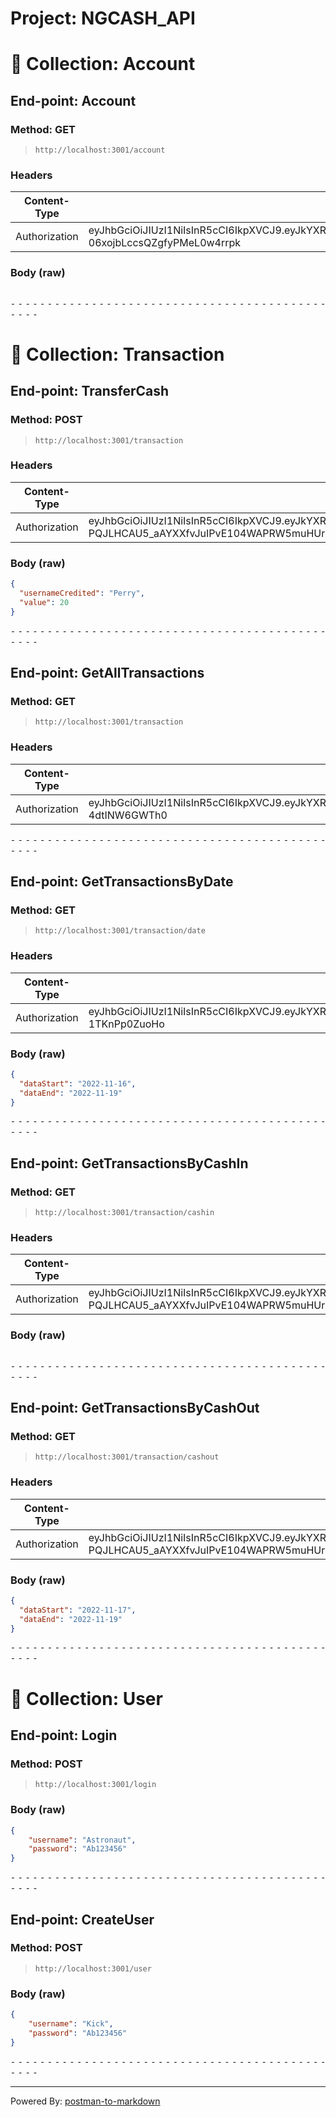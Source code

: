 # Project: NGCASH_API
# 📁 Collection: Account 


## End-point: Account
### Method: GET
>```
>http://localhost:3001/account
>```
### Headers

|Content-Type|Value|
|---|---|
|Authorization|eyJhbGciOiJIUzI1NiIsInR5cCI6IkpXVCJ9.eyJkYXRhIjp7ImlkIjoxLCJ1c2VybmFtZSI6IktpY2siLCJhY2NvdW50Ijp7ImlkIjoxLCJiYWxhbmNlIjoxMDB9fSwiaWF0IjoxNjY4NjMwMjQ5LCJleHAiOjE2Njg3MTY2NDl9.Ilxl46E6Xbol0bTF-06xojbLccsQZgfyPMeL0w4rrpk|


### Body (**raw**)

```json

```


⁃ ⁃ ⁃ ⁃ ⁃ ⁃ ⁃ ⁃ ⁃ ⁃ ⁃ ⁃ ⁃ ⁃ ⁃ ⁃ ⁃ ⁃ ⁃ ⁃ ⁃ ⁃ ⁃ ⁃ ⁃ ⁃ ⁃ ⁃ ⁃ ⁃ ⁃ ⁃ ⁃ ⁃ ⁃ ⁃ ⁃ ⁃ ⁃ ⁃ ⁃ ⁃ ⁃ ⁃ ⁃ ⁃ ⁃
# 📁 Collection: Transaction 


## End-point: TransferCash
### Method: POST
>```
>http://localhost:3001/transaction
>```
### Headers

|Content-Type|Value|
|---|---|
|Authorization|eyJhbGciOiJIUzI1NiIsInR5cCI6IkpXVCJ9.eyJkYXRhIjp7ImlkIjo0LCJ1c2VybmFtZSI6IkFzdHJvbmF1dCIsImFjY291bnQiOnsiaWQiOjQsImJhbGFuY2UiOjEwNn19LCJpYXQiOjE2Njg5ODY1ODksImV4cCI6MTY2OTA3Mjk4OX0.cI-PQJLHCAU5_aAYXXfvJuIPvE104WAPRW5muHUrCuA|


### Body (**raw**)

```json
{
  "usernameCredited": "Perry",
  "value": 20
}
```


⁃ ⁃ ⁃ ⁃ ⁃ ⁃ ⁃ ⁃ ⁃ ⁃ ⁃ ⁃ ⁃ ⁃ ⁃ ⁃ ⁃ ⁃ ⁃ ⁃ ⁃ ⁃ ⁃ ⁃ ⁃ ⁃ ⁃ ⁃ ⁃ ⁃ ⁃ ⁃ ⁃ ⁃ ⁃ ⁃ ⁃ ⁃ ⁃ ⁃ ⁃ ⁃ ⁃ ⁃ ⁃ ⁃ ⁃

## End-point: GetAllTransactions
### Method: GET
>```
>http://localhost:3001/transaction
>```
### Headers

|Content-Type|Value|
|---|---|
|Authorization|eyJhbGciOiJIUzI1NiIsInR5cCI6IkpXVCJ9.eyJkYXRhIjp7ImlkIjoxLCJ1c2VybmFtZSI6IlBlcnJ5IiwiYWNjb3VudCI6eyJpZCI6MSwiYmFsYW5jZSI6MTAwfX0sImlhdCI6MTY2ODk0NzIyOCwiZXhwIjoxNjY5MDMzNjI4fQ.TNhQvBE6lbsZmreNLImoS_P1y_Erfj-4dtINW6GWTh0|



⁃ ⁃ ⁃ ⁃ ⁃ ⁃ ⁃ ⁃ ⁃ ⁃ ⁃ ⁃ ⁃ ⁃ ⁃ ⁃ ⁃ ⁃ ⁃ ⁃ ⁃ ⁃ ⁃ ⁃ ⁃ ⁃ ⁃ ⁃ ⁃ ⁃ ⁃ ⁃ ⁃ ⁃ ⁃ ⁃ ⁃ ⁃ ⁃ ⁃ ⁃ ⁃ ⁃ ⁃ ⁃ ⁃ ⁃

## End-point: GetTransactionsByDate
### Method: GET
>```
>http://localhost:3001/transaction/date
>```
### Headers

|Content-Type|Value|
|---|---|
|Authorization|eyJhbGciOiJIUzI1NiIsInR5cCI6IkpXVCJ9.eyJkYXRhIjp7ImlkIjoyLCJ1c2VybmFtZSI6IktpY2siLCJhY2NvdW50Ijp7ImlkIjoyLCJiYWxhbmNlIjoxMDB9fSwiaWF0IjoxNjY4NzEwMzQxLCJleHAiOjE2Njg3OTY3NDF9.Di5yva6_tgeHh_HAoU3jzTBb6iXKEl-1TKnPp0ZuoHo|


### Body (**raw**)

```json
{
  "dataStart": "2022-11-16",
  "dataEnd": "2022-11-19"
}
```


⁃ ⁃ ⁃ ⁃ ⁃ ⁃ ⁃ ⁃ ⁃ ⁃ ⁃ ⁃ ⁃ ⁃ ⁃ ⁃ ⁃ ⁃ ⁃ ⁃ ⁃ ⁃ ⁃ ⁃ ⁃ ⁃ ⁃ ⁃ ⁃ ⁃ ⁃ ⁃ ⁃ ⁃ ⁃ ⁃ ⁃ ⁃ ⁃ ⁃ ⁃ ⁃ ⁃ ⁃ ⁃ ⁃ ⁃

## End-point: GetTransactionsByCashIn
### Method: GET
>```
>http://localhost:3001/transaction/cashin
>```
### Headers

|Content-Type|Value|
|---|---|
|Authorization|eyJhbGciOiJIUzI1NiIsInR5cCI6IkpXVCJ9.eyJkYXRhIjp7ImlkIjo0LCJ1c2VybmFtZSI6IkFzdHJvbmF1dCIsImFjY291bnQiOnsiaWQiOjQsImJhbGFuY2UiOjEwNn19LCJpYXQiOjE2Njg5ODY1ODksImV4cCI6MTY2OTA3Mjk4OX0.cI-PQJLHCAU5_aAYXXfvJuIPvE104WAPRW5muHUrCuA|


### Body (**raw**)

```json

```


⁃ ⁃ ⁃ ⁃ ⁃ ⁃ ⁃ ⁃ ⁃ ⁃ ⁃ ⁃ ⁃ ⁃ ⁃ ⁃ ⁃ ⁃ ⁃ ⁃ ⁃ ⁃ ⁃ ⁃ ⁃ ⁃ ⁃ ⁃ ⁃ ⁃ ⁃ ⁃ ⁃ ⁃ ⁃ ⁃ ⁃ ⁃ ⁃ ⁃ ⁃ ⁃ ⁃ ⁃ ⁃ ⁃ ⁃

## End-point: GetTransactionsByCashOut
### Method: GET
>```
>http://localhost:3001/transaction/cashout
>```
### Headers

|Content-Type|Value|
|---|---|
|Authorization|eyJhbGciOiJIUzI1NiIsInR5cCI6IkpXVCJ9.eyJkYXRhIjp7ImlkIjo0LCJ1c2VybmFtZSI6IkFzdHJvbmF1dCIsImFjY291bnQiOnsiaWQiOjQsImJhbGFuY2UiOjEwNn19LCJpYXQiOjE2Njg5ODY1ODksImV4cCI6MTY2OTA3Mjk4OX0.cI-PQJLHCAU5_aAYXXfvJuIPvE104WAPRW5muHUrCuA|


### Body (**raw**)

```json
{
  "dataStart": "2022-11-17",
  "dataEnd": "2022-11-19"
}
```


⁃ ⁃ ⁃ ⁃ ⁃ ⁃ ⁃ ⁃ ⁃ ⁃ ⁃ ⁃ ⁃ ⁃ ⁃ ⁃ ⁃ ⁃ ⁃ ⁃ ⁃ ⁃ ⁃ ⁃ ⁃ ⁃ ⁃ ⁃ ⁃ ⁃ ⁃ ⁃ ⁃ ⁃ ⁃ ⁃ ⁃ ⁃ ⁃ ⁃ ⁃ ⁃ ⁃ ⁃ ⁃ ⁃ ⁃
# 📁 Collection: User 


## End-point: Login
### Method: POST
>```
>http://localhost:3001/login
>```
### Body (**raw**)

```json
{
    "username": "Astronaut",
    "password": "Ab123456"
}
```


⁃ ⁃ ⁃ ⁃ ⁃ ⁃ ⁃ ⁃ ⁃ ⁃ ⁃ ⁃ ⁃ ⁃ ⁃ ⁃ ⁃ ⁃ ⁃ ⁃ ⁃ ⁃ ⁃ ⁃ ⁃ ⁃ ⁃ ⁃ ⁃ ⁃ ⁃ ⁃ ⁃ ⁃ ⁃ ⁃ ⁃ ⁃ ⁃ ⁃ ⁃ ⁃ ⁃ ⁃ ⁃ ⁃ ⁃

## End-point: CreateUser
### Method: POST
>```
>http://localhost:3001/user
>```
### Body (**raw**)

```json
{
    "username": "Kick",
    "password": "Ab123456"
}
```


⁃ ⁃ ⁃ ⁃ ⁃ ⁃ ⁃ ⁃ ⁃ ⁃ ⁃ ⁃ ⁃ ⁃ ⁃ ⁃ ⁃ ⁃ ⁃ ⁃ ⁃ ⁃ ⁃ ⁃ ⁃ ⁃ ⁃ ⁃ ⁃ ⁃ ⁃ ⁃ ⁃ ⁃ ⁃ ⁃ ⁃ ⁃ ⁃ ⁃ ⁃ ⁃ ⁃ ⁃ ⁃ ⁃ ⁃
_________________________________________________
Powered By: [postman-to-markdown](https://github.com/bautistaj/postman-to-markdown/)
